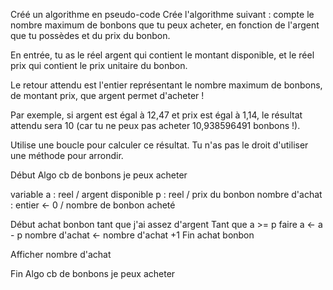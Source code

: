 Créé un algorithme en pseudo-code
Crée l'algorithme suivant : compte le nombre maximum de bonbons que tu peux acheter, en fonction de l'argent que tu possèdes et du prix du bonbon.

En entrée, tu as le réel argent qui contient le montant disponible, et le réel prix qui contient le prix unitaire du bonbon.

Le retour attendu est l'entier représentant le nombre maximum de bonbons, de montant prix, que argent permet d'acheter !

Par exemple, si argent est égal à 12,47 et prix est égal à 1,14, le résultat attendu sera 10 (car tu ne peux pas acheter 10,938596491 bonbons !).

Utilise une boucle pour calculer ce résultat. Tu n'as pas le droit d'utiliser une méthode pour arrondir.


Début Algo cb de bonbons je peux acheter

  variable
   a : reel  / argent disponible
   p : reel  / prix du bonbon
   nombre d'achat : entier ← 0 / nombre de bonbon acheté

  Début achat bonbon tant que j'ai assez d'argent
    Tant que a >= p faire
    a ← a - p
    nombre d'achat ← nombre d'achat +1
  Fin achat bonbon

  Afficher nombre d'achat
 
Fin Algo cb de bonbons je peux acheter
